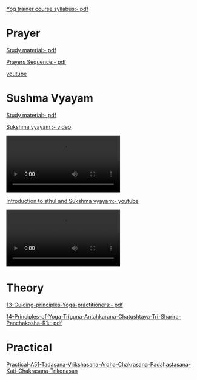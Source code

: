 
[Yog trainer course syllabus:- pdf](Syllabus-YPI-Level-1.pdf)


# Prayer
[Study material:- pdf](prayer/Prayers.pdf)

[Prayers Sequence:- pdf](prayer/Prayers-Sequence.pdf)

[youtube](https://www.youtube.com/watch?v=ME58gWvwtvU&list=PLI7nUvtsKvbMNlUCdGLk9HhvanHWlxnpG)


# Sushma Vyayam


[Study material:- pdf](sukshmavyayam/Sukshma-Vyayam.pdf)

[Sukshma vyayam :- video](sukshmavyayam/VIDEO-2023-09-20-22-15-33.mp4)

<video src="sukshmavyayam/VIDEO-2023-09-20-22-15-33.mp4" controls="controls" style="max-width: 730px;">
</video>

[Introduction to sthul and Sukshma vyayam:- youtube](https://youtu.be/6y2HXkZuUWo?si=wvn8gnJCLloJ3q6l)

<video src="https://youtu.be/6y2HXkZuUWo?si=wvn8gnJCLloJ3q6l" controls="controls" style="max-width: 730px;">
</video>


# Theory

[13-Guiding-principles-Yoga-practitioners:- pdf](theory/13-Guiding-principles-Yoga-practitioners.pdf)

[14-Principles-of-Yoga-Triguna-Antahkarana-Chatushtaya-Tri-Sharira-Panchakosha-R1:- pdf](theory/14-Principles-of-Yoga-Triguna-Antahkarana-Chatushtaya-Tri-Sharira-Panchakosha-R1.pdf)


# Practical

[Practical-A51-Tadasana-Vrikshasana-Ardha-Chakrasana-Padahastasana-Kati-Chakrasana-Trikonasan](practical/Practical-A51-Tadasana-Vrikshasana-Ardha-Chakrasana-Padahastasana-Kati-Chakrasana-Trikonasan.pdf)
